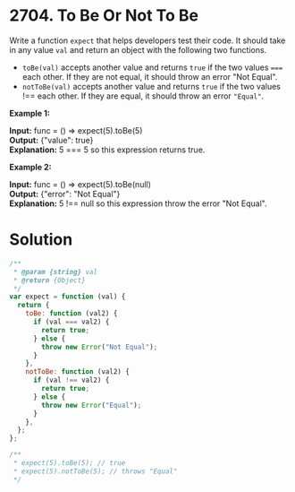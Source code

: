 # 2704. To Be Or Not To Be

Write a function `expect` that helps developers test their code. It should take in any value `val` and return an object with the following two functions.

- `toBe(val)` accepts another value and returns `true` if the two values `===` each other. If they are not equal, it should throw an error "Not Equal". <br>
- `notToBe(val)` accepts another value and returns `true` if the two values !== each other. If they are equal, it should throw an error `"Equal"`.

**Example 1:**

**Input:** func = () => expect(5).toBe(5) <br>
**Output:** {"value": true}<br>
**Explanation:** 5 === 5 so this expression returns true.<br>

**Example 2:**

**Input:** func = () => expect(5).toBe(null)<br>
**Output:** {"error": "Not Equal"}<br>
**Explanation:** 5 !== null so this expression throw the error "Not Equal".

# Solution

```js
/**
 * @param {string} val
 * @return {Object}
 */
var expect = function (val) {
  return {
    toBe: function (val2) {
      if (val === val2) {
        return true;
      } else {
        throw new Error("Not Equal");
      }
    },
    notToBe: function (val2) {
      if (val !== val2) {
        return true;
      } else {
        throw new Error("Equal");
      }
    },
  };
};

/**
 * expect(5).toBe(5); // true
 * expect(5).notToBe(5); // throws "Equal"
 */
```
